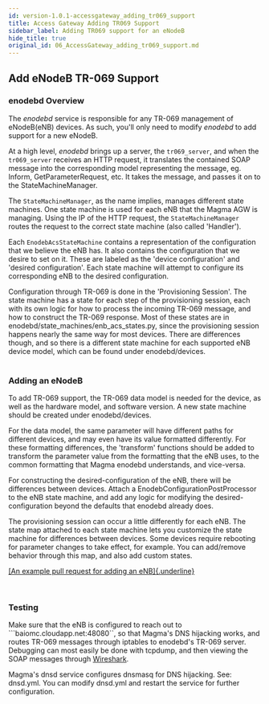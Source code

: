 ```yaml
---
id: version-1.0.1-accessgateway_adding_tr069_support
title: Access Gateway Adding TR069 Support
sidebar_label: Adding TR069 support for an eNodeB
hide_title: true
original_id: 06_AccessGateway_adding_tr069_support.md
---
```


## Add eNodeB TR-069 Support

### enodebd Overview

The *enodebd* service is responsible for any TR-069 management of eNodeB(eNB) devices. As such, you'll only need to modify *enodebd* to add support for a new eNodeB.

At a high level, *enodebd* brings up a server, the ```tr069_server```, and when the ```tr069_server``` receives an HTTP request, it translates the contained SOAP message into the corresponding model representing the message, eg. Inform, GetParameterRequest, etc. It takes the message, and passes it on to the StateMachineManager.

The ```StateMachineManager```, as the name implies, manages different state machines. One state machine is used for each eNB that the Magma AGW is managing. Using the IP of the HTTP request, the ```StateMachineManager``` routes the request to the correct state machine (also called 'Handler').

Each ```EnodebAcsStateMachine``` contains a representation of the configuration that we believe the eNB has. It also contains the
configuration that we desire to set on it. These are labeled as the 'device configuration' and 'desired configuration'. Each state machine will attempt to configure its corresponding eNB to the desired configuration.

Configuration through TR-069 is done in the 'Provisioning Session'. The state machine has a state for each step of the provisioning session, each with its own logic for how to process the incoming TR-069 message, and how to construct the TR-069 response. Most of these states are in enodebd/state\_machines/enb\_acs\_states.py, since the provisioning session happens nearly the same way for most devices. There are differences though, and so there is a different state machine for each supported eNB device model, which can be found under enodebd/devices.<br><br/>


### Adding an eNodeB

To add TR-069 support, the TR-069 data model is needed for the device, as well as the hardware model, and software version. A new state machine should be created under enodebd/devices.

For the data model, the same parameter will have different paths for different devices, and may even have its value formatted differently. For these formatting differences, the 'transform' functions should be added to transform the parameter value from the formatting that the eNB uses, to the common formatting that Magma enodebd understands, and vice-versa.

For constructing the desired-configuration of the eNB, there will be differences between devices. Attach a EnodebConfigurationPostProcessor to the eNB state machine, and add any logic for modifying the
desired-configuration beyond the defaults that enodebd already does.

The provisioning session can occur a little differently for each eNB. The state map attached to each state machine lets you customize the state machine for differences between devices. Some devices require rebooting for parameter changes to take effect, for example. You can add/remove behavior through this map, and also add custom states.

[[An example pull request for adding an
eNB]{.underline}](https://github.com/facebookincubator/magma/commit/e1d4564f7daa7a4c1be135e8dbffe7a10bfa4e34)

<br/>

### Testing

Make sure that the eNB is configured to reach out to ```baiomc.cloudapp.net:48080``, so that Magma's DNS hijacking works, and
routes TR-069 messages through iptables to enodebd's TR-069 server. Debugging can most easily be done with tcpdump, and then viewing the
SOAP messages through [Wireshark](https://www.wireshark.org/).

Magma's dnsd service configures dnsmasq for DNS hijacking.
See: dnsd.yml. You can modify dnsd.yml and restart the service for further configuration.
